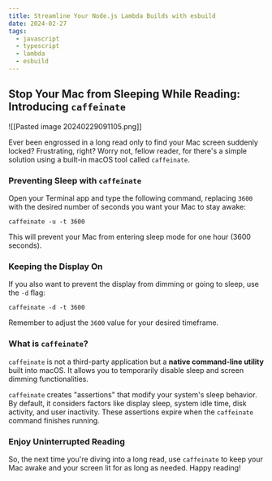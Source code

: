 ```yaml
---
title: Streamline Your Node.js Lambda Builds with esbuild
date: 2024-02-27
tags:
  - javascript
  - typescript
  - lambda
  - esbuild
---
```

## Stop Your Mac from Sleeping While Reading: Introducing `caffeinate`

![[Pasted image 20240229091105.png]]

Ever been engrossed in a long read only to find your Mac screen suddenly locked? Frustrating, right? Worry not, fellow reader, for there's a simple solution using a built-in macOS tool called `caffeinate`.
### Preventing Sleep with `caffeinate`
Open your Terminal app and type the following command, replacing `3600` with the desired number of seconds you want your Mac to stay awake:

```
caffeinate -u -t 3600
```

This will prevent your Mac from entering sleep mode for one hour (3600 seconds).

### Keeping the Display On
If you also want to prevent the display from dimming or going to sleep, use the `-d` flag:

```
caffeinate -d -t 3600
```

Remember to adjust the `3600` value for your desired timeframe.

### What is `caffeinate`?
`caffeinate` is not a third-party application but a **native command-line utility** built into macOS. It allows you to temporarily disable sleep and screen dimming functionalities.

`caffeinate` creates "assertions" that modify your system's sleep behavior. By default, it considers factors like display sleep, system idle time, disk activity, and user inactivity. These assertions expire when the `caffeinate` command finishes running.

### Enjoy Uninterrupted Reading

So, the next time you're diving into a long read, use `caffeinate` to keep your Mac awake and your screen lit for as long as needed. Happy reading!